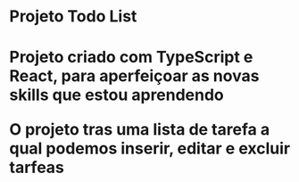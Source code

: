 <h1> Projeto Todo List <h1>

<p> Projeto criado com TypeScript e React, para aperfeiçoar as novas skills que estou aprendendo </p>
<p> O projeto tras uma lista de tarefa a qual podemos inserir, editar e excluir tarfeas<p/>

